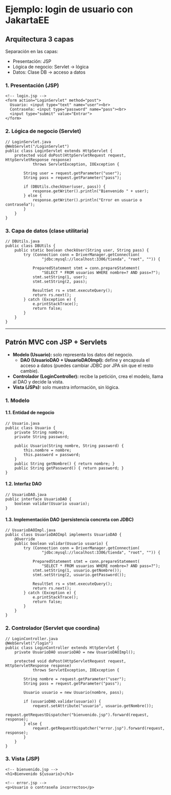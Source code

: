 # Ejemplo: login de usuario con JakartaEE

## Arquitectura 3 capas

Separación en las capas:
- Presentación: JSP
- Lógica de negocio: Servlet -> lógica
- Datos: Clase DB -> acceso a datos

### 1. Presentación (JSP)
```
<!-- login.jsp -->
<form action="LoginServlet" method="post">
  Usuario: <input type="text" name="user"><br>
  Contraseña: <input type="password" name="pass"><br>
  <input type="submit" value="Entrar">
</form>
```

### 2. Lógica de negocio (Servlet)
```
// LoginServlet.java
@WebServlet("/LoginServlet")
public class LoginServlet extends HttpServlet {
    protected void doPost(HttpServletRequest request, HttpServletResponse response) 
            throws ServletException, IOException {
        
        String user = request.getParameter("user");
        String pass = request.getParameter("pass");

        if (DBUtils.checkUser(user, pass)) {
            response.getWriter().println("Bienvenido " + user);
        } else {
            response.getWriter().println("Error en usuario o contraseña");
        }
    }
}
```

### 3. Capa de datos (clase utilitaria)
```
// DBUtils.java
public class DBUtils {
    public static boolean checkUser(String user, String pass) {
        try (Connection conn = DriverManager.getConnection(
                "jdbc:mysql://localhost:3306/tienda", "root", "")) {
            
            PreparedStatement stmt = conn.prepareStatement(
                "SELECT * FROM usuarios WHERE nombre=? AND pass=?");
            stmt.setString(1, user);
            stmt.setString(2, pass);
            
            ResultSet rs = stmt.executeQuery();
            return rs.next();
        } catch (Exception e) {
            e.printStackTrace();
            return false;
        }
    }
}

```

___

## Patrón MVC con JSP + Servlets

- **Modelo (Usuario):** solo representa los datos del negocio.
  - **DAO (UsuarioDAO + UsuarioDAOImpl):** define y encapsula el acceso a datos (puedes cambiar JDBC por JPA sin que el resto cambie).
- **Controlador (LoginController):** recibe la petición, crea el modelo, llama al DAO y decide la vista.
- **Vista (JSPs):** solo muestra información, sin lógica.

### 1. Modelo 

#### 1.1. Entidad de negocio
```
// Usuario.java
public class Usuario {
    private String nombre;
    private String password;

    public Usuario(String nombre, String password) {
        this.nombre = nombre;
        this.password = password;
    }
    public String getNombre() { return nombre; }
    public String getPassword() { return password; }
}

```
#### 1.2. Interfaz DAO
```
// UsuarioDAO.java
public interface UsuarioDAO {
    boolean validar(Usuario usuario);
}
```

#### 1.3. Implementación DAO (persistencia concreta con JDBC)
```
// UsuarioDAOImpl.java
public class UsuarioDAOImpl implements UsuarioDAO {
    @Override
    public boolean validar(Usuario usuario) {
        try (Connection conn = DriverManager.getConnection(
                "jdbc:mysql://localhost:3306/tienda", "root", "")) {
            
            PreparedStatement stmt = conn.prepareStatement(
                "SELECT * FROM usuarios WHERE nombre=? AND pass=?");
            stmt.setString(1, usuario.getNombre());
            stmt.setString(2, usuario.getPassword());
            
            ResultSet rs = stmt.executeQuery();
            return rs.next();
        } catch (Exception e) {
            e.printStackTrace();
            return false;
        }
    }
}
```

### 2. Controlador (Servlet que coordina)
```
// LoginController.java
@WebServlet("/login")
public class LoginController extends HttpServlet {
    private UsuarioDAO usuarioDAO = new UsuarioDAOImpl();

    protected void doPost(HttpServletRequest request, HttpServletResponse response) 
            throws ServletException, IOException {
        
        String nombre = request.getParameter("user");
        String pass = request.getParameter("pass");

        Usuario usuario = new Usuario(nombre, pass);

        if (usuarioDAO.validar(usuario)) {
            request.setAttribute("usuario", usuario.getNombre());
            request.getRequestDispatcher("bienvenido.jsp").forward(request, response);
        } else {
            request.getRequestDispatcher("error.jsp").forward(request, response);
        }
    }
}
```

### 3. Vista (JSP)
```
<!-- bienvenido.jsp -->
<h1>Bienvenido ${usuario}</h1>

<!-- error.jsp -->
<p>Usuario o contraseña incorrectos</p>

```

